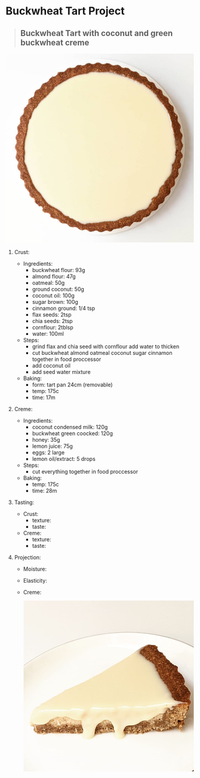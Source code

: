 # Buckwheat Tart Project
> ## Buckwheat Tart with coconut and green buckwheat creme
![image](./media/tart_2.0_01.jpeg)

1. Crust:
    - Ingredients:
      - buckwheat flour: 93g
      - almond flour: 47g
      - oatmeal: 50g
      - ground coconut: 50g
      - coconut oil: 100g
      - sugar brown: 100g
      - cinnamon ground: 1/4 tsp
      - flax seeds: 2tsp
      - chia seeds: 2tsp
      - cornflour: 2tblsp
      - water: 100ml
    - Steps:
      - grind flax and chia seed with cornflour add water to thicken
      - cut buckwheat almond oatmeal coconut sugar cinnamon together in food proccessor
      - add coconut oil
      - add seed water mixture 
    - Baking:
      - form: tart pan 24cm (removable)
      - temp: 175c
      - time: 17m

2. Creme:
    - Ingredients:
      - coconut condensed milk: 120g
      - buckwheat green coocked: 120g
      - honey: 35g
      - lemon juice: 75g
      - eggs: 2 large
      - lemon oil/extract: 5 drops
    - Steps:
      - cut everything together in food proccessor 
    - Baking:
      - temp: 175c
      - time: 28m

3. Tasting:
    - Crust:
      - texture: 
      - taste:
    - Creme:
      - texture:
      - taste:

4. Projection:
    - Moisture:
    - Elasticity:
    - Creme:

        ![image](./media/tart_2.0_02.jpeg)